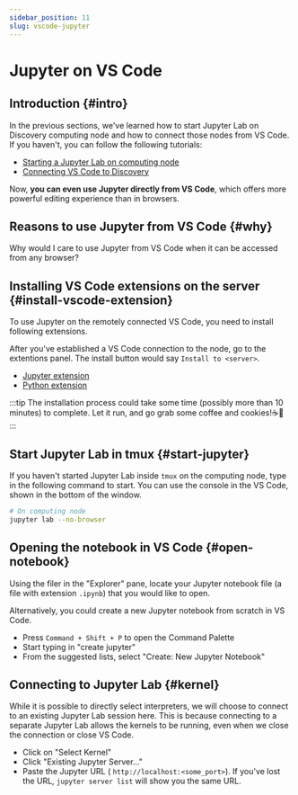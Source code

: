 ```yaml
---
sidebar_position: 11
slug: vscode-jupyter
---
```


# Jupyter on VS Code

## Introduction {#intro}
In the previous sections, we've learned how to start Jupyter Lab on Discovery computing node and how to connect those nodes from VS Code. If you haven't, you can follow the following tutorials:
- [Starting a Jupyter Lab on computing node](/docs/computation/hpc/intro/jupyter)
- [Connecting VS Code to Discovery](/docs/computation/hpc/intro/vscode)

Now, **you can even use Jupyter directly from VS Code**, which offers more powerful editing experience than in browsers.

## Reasons to use Jupyter from VS Code {#why}
Why would I care to use Jupyter from VS Code when it can be accessed from any browser?
<!-- 
## Connect from VS Code
Go to the "Remote Explorer" (icon with PC monitor) in the activity bar (the bar on the very left). A panel with list of servers will show up in the left side of the window. The servers listed here are the hosts that you have configured in `~/.ssh/config` file.

Once you have located the server that you would like to connect (could be a login node, or a computing node), click on the arrow button to start a session. -->

## Installing VS Code extensions on the server {#install-vscode-extension}
To use Jupyter on the remotely connected VS Code, you need to install following extensions.

After you've established a VS Code connection to the node, go to the extentions panel. The install button would say `Install to <server>`. 
- [Jupyter extension](https://marketplace.visualstudio.com/items?itemName=ms-toolsai.jupyter)
- [Python extension](https://marketplace.visualstudio.com/items?itemName=ms-python.python)

:::tip
The installation process could take some time (possibly more than 10 minutes) to complete. Let it run, and go grab some coffee and cookies!☕🍪
:::

## Start Jupyter Lab in tmux {#start-jupyter}
If you haven't started Jupyter Lab inside `tmux` on the computing node, type in the following command to start. You can use the console in the VS Code, shown in the bottom of the window.
```sh
# On computing node
jupyter lab --no-browser
```

## Opening the notebook in VS Code {#open-notebook}
Using the filer in the "Explorer" pane, locate your Jupyter notebook file  (a file with extension `.ipynb`) that you would like to open.

Alternatively, you could create a new Jupyter notebook from scratch in VS Code.
- Press `Command + Shift + P` to open the Command Palette
- Start typing in "create jupyter"
- From the suggested lists, select "Create: New Jupyter Notebook"

## Connecting to Jupyter Lab {#kernel}
While it is possible to directly select interpreters, we will choose to connect to an existing Jupyter Lab session here. This is because connecting to a separate Jupyter Lab allows the kernels to be running, even when we close the connection or close VS Code.

- Click on "Select Kernel"
- Click "Existing Jupyter Server..."
- Paste the Jupyter URL ( `http://localhost:<some_port>`). If you've lost the URL, `jupyter server list` will show you the same URL.
